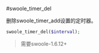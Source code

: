 #swoole_timer_del

删除swoole_timer_add设置的定时器。
```php
swoole_timer_del($interval);
```

> 需要swoole-1.6.12+
